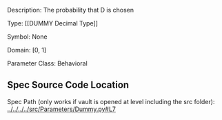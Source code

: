 Description: The probability that D is chosen

Type: [[DUMMY Decimal Type]]

Symbol: None

Domain: [0, 1]

Parameter Class: Behavioral

## Spec Source Code Location

Spec Path (only works if vault is opened at level including the src folder): [../../../../src/Parameters/Dummy.py#L7](../../../../src/Parameters/Dummy.py#L7)

